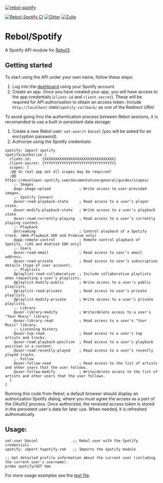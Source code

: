 [![rebol-spotify](https://github.com/user-attachments/assets/ea943151-421c-49f4-95f3-3ad955661a7d)](https://github.com/Oldes/Rebol-Spotify)

[![Rebol-Spotify CI](https://github.com/Oldes/Rebol-Spotify/actions/workflows/main.yml/badge.svg)](https://github.com/Oldes/Rebol-Spotify/actions/workflows/main.yml)
[![Gitter](https://badges.gitter.im/rebol3/community.svg)](https://app.gitter.im/#/room/#Rebol3:gitter.im)
[![Zulip](https://img.shields.io/badge/zulip-join_chat-brightgreen.svg)](https://rebol.zulipchat.com/)

# Rebol/Spotify

A Spotify API module for [Rebol3](https://github.com/Oldes/Rebol3).

## Getting started
To start using the API under your own name, follow these steps:

1. Log into the [dashboard](https://developer.spotify.com/dashboard) using your Spotify account.
2. Create an app. Once you have created your app, you will have access to the app credentials (`client-id` and `client-secret`). These will be required for API authorization to obtain an access token. Include `http://localhost:8989/spotify-callback/` as one of the Redirect URIs!

To avoid going thru the authentication process between Rebol sessions, it is recomanded to use a built in persistent data storage:
1. Create a new Rebol user: `set-user/n Daniel` (you will be asked for an encryption password).
2. Authorize using the Spotify credentials:
```rebol
spotify: import spotify
spotify/authorize [
  client-id:     {XXXXXXXXXXXXXXXXXXXXXXXXXXXXXXXX}
  client-secret: {YYYYYYYYYYYYYYYYYYYYYYYYYYYYYYYY}
  scopes: [
  ;@@ In real app not all scopes may be required!
  ;@@ https://developer.spotify.com/documentation/general/guides/scopes/
    ;- Images                     
    @ugc-image-upload             ; Write access to user-provided images.
    ;- Spotify Connect            
    @user-read-playback-state     ; Read access to a user’s player state.
    @user-modify-playback-state   ; Write access to a user’s playback state
    @user-read-currently-playing  ; Read access to a user’s currently playing content.
    ;- Playback                   
    @streaming                    ; Control playback of a Spotify track. (Web Playback SDK and Premium only)
    @app-remote-control           ; Remote control playback of Spotify. (iOS and Android SDK only)
    ;- Users                      
    @user-read-email              ; Read access to user’s email address.
    @user-read-private            ; Read access to user’s subscription details (type of user account).
    ;- Playlists                  
    @playlist-read-collaborative  ; Include collaborative playlists when requesting a user's playlists.
    @playlist-modify-public       ; Write access to a user's public playlists.
    @playlist-read-private        ; Read access to user's private playlists.
    @playlist-modify-private      ; Write access to a user's private playlists.
    ;- Library                    
    @user-library-modify          ; Write/delete access to a user's "Your Music" library.
    @user-library-read            ; Read access to a user's "Your Music" library.
    ;- Listening History          
    @user-top-read                ; Read access to a user's top artists and tracks.
    @user-read-playback-position  ; Read access to a user’s playback position in a content.
    @user-read-recently-played    ; Read access to a user’s recently played tracks.
    ;- Follow                     
    @user-follow-read             ; Read access to the list of artists and other users that the user follows.
    @user-follow-modify           ; Write/delete access to the list of artists and other users that the user follows.
  ]
]
```
Running this code from Rebol, a default browser should display an authorization Spotify dialog, where you must agree the access as a part of the OAuth2 process.
Once authorized, the received access token is stored in the persistent user's data for later use. When needed, it is refreshed authomatically.

## Usage:

```rebol
set-user Daniel                ;; Rebol user with the Spotify credentials
spotify: import %spotify.reb   ;; Imports the Spotify module

;; Get detailed profile information about the current user (including the current user's username).
probe spotify/GET %me
```

For more usage examples see the [test file](spotify-test.r3).
